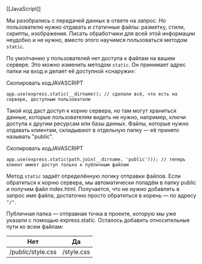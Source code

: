 [[JavaScript]]

Мы разобрались с передачей данных в ответе на запрос. Но пользователю нужно отдавать и статичные файлы: разметку, стили, скрипты, изображения. Писать обработчики для всей этой информации неудобно и не нужно, вместо этого научимся пользоваться методом `static`.

По умолчанию у пользователей нет доступа к файлам на вашем сервере. Это можно изменить методом `static`. Он принимает адрес папки на вход и делает её доступной «снаружи»:

Скопировать кодJAVASCRIPT

```
app.use(express.static(__dirname)); // сделали всё, что есть на сервере, доступным пользователю 
```

Такой код даст доступ к корню сервера, но там могут храниться данные, которые пользователям видеть не нужно, например, ключи доступа к другим ресурсам или базы данных. Файлы, которые нужно отдавать клиентам, складывают в отдельную папку — её принято называть "public".

Скопировать кодJAVASCRIPT

```
app.use(express.static(path.join(__dirname, 'public'))); // теперь клиент имеет доступ только к публичным файлам 
```

Метод `static` задаёт определённую логику отправки файлов. Если обратиться к корню сервера, мы автоматически попадём в папку public и получим файл index.html. Получается, что не нужно добавлять в запрос имя файла, достаточно просто обратиться в корень — по адресу `"/"`.

Публичная папка — отправная точка в проекте, которую мы уже указали с помощью express.static. Осталось добавить относительные пути ко всем файлам:

|Нет|Да|
|---|---|
|/public/style.css|/style.css|